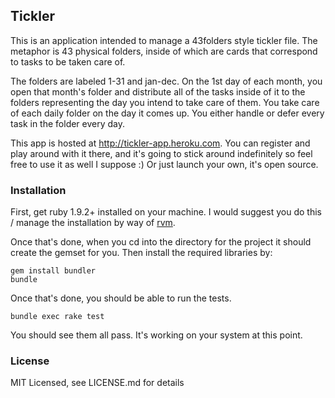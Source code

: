 ## Tickler

This is an application intended to manage a 43folders style tickler file.  The
metaphor is 43 physical folders, inside of which are cards that correspond to
tasks to be taken care of.

The folders are labeled 1-31 and jan-dec.  On the 1st day of each month, you
open that month's folder and distribute all of the tasks inside of it to the
folders representing the day you intend to take care of them.  You take care of
each daily folder on the day it comes up.  You either handle or defer every task
in the folder every day.

This app is hosted at http://tickler-app.heroku.com.  You can register and play
around with it there, and it's going to stick around indefinitely so feel free
to use it as well I suppose :)  Or just launch your own, it's open source.

### Installation
First, get ruby 1.9.2+ installed on your machine.  I would suggest you do this /
manage the installation by way of [rvm](http://rvm.beginrescueend.com).

Once that's done, when you cd into the directory for the project it should
create the gemset for you.  Then install the required libraries by:

    gem install bundler
    bundle

Once that's done, you should be able to run the tests.

    bundle exec rake test

You should see them all pass.  It's working on your system at this point.

### License
MIT Licensed, see LICENSE.md for details
